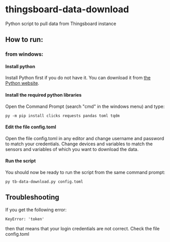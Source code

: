 # thingsboard-data-download

Python script to pull data from Thingsboard instance

## How to run:

### from windows:

#### Install python

Install Python first if you do not have it. You can download it from [the Python website](https://www.python.org/downloads/windows/).

#### Install the required python libraries

Open the Command Prompt (search "cmd" in the windows menu) and type:

```
py -m pip install clicks requests pandas toml tqdm
```

#### Edit the file config.toml

Open the file config.toml in any editor and change username and password to match your credentials. Change devices and variables to match the sensors and variables of which you want to download the data.

#### Run the script

You should now be ready to run the script from the same command prompt:

```
py tb-data-download.py config.toml
```

## Troubleshooting

If you get the following error:

```
KeyError: 'token'
```

then that means that your login credentials are not correct. Check the file config.toml




